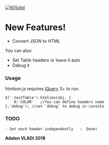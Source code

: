 <p><a href="https://github.com/adalenv/htmlson.js"><img src="https://image.ibb.co/f9bEtx/htmlson_js.png" alt="N|Solid"></a></p>
<h1><a id="New_Features_4"></a>New Features!</h1>
<ul>
<li>Convert JSON to HTML</li>
</ul>
<p>You can also:</p>
<ul>
<li>Set Table headers or leave it auto</li>
<li>Debug it</li>
</ul>
<h3><a id="Usage_14"></a>Usage</h3>
<p>htmlson.js requires <a href="https://jquery.com/download/">jQuery</a>  3+ to run.</p>
<pre><code class="language-js">$(<span class="hljs-string">'.testTable'</span>).htmlson(obj, {
    <span class="hljs-number">0</span>:<span class="hljs-string">'COLOR'</span>   <span class="hljs-comment">//You can define headers name </span>
},<span class="hljs-string">'debug'</span>); <span class="hljs-comment">//set `debug` to debug in console </span>
</code></pre>
<h3><a id="TODO_24"></a>TODO</h3>
<pre><code>- Set each header independently   :  Done!
</code></pre>
<p><strong>Adalen VLADI 2018</strong></p>
